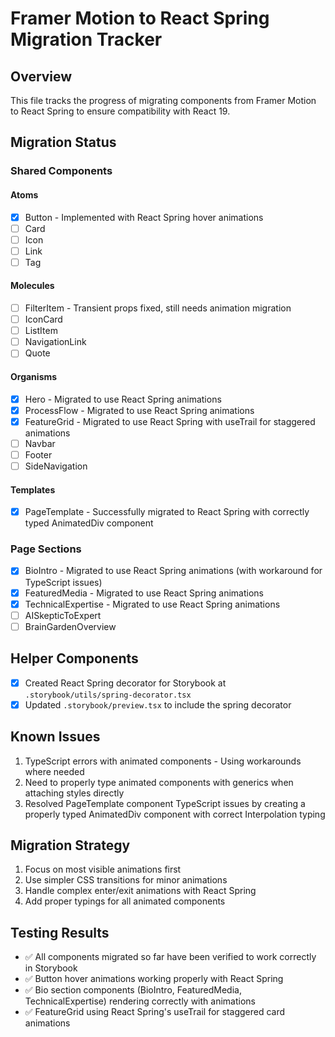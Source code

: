 # Framer Motion to React Spring Migration Tracker

## Overview
This file tracks the progress of migrating components from Framer Motion to React Spring to ensure compatibility with React 19.

## Migration Status

### Shared Components

#### Atoms
- [x] Button - Implemented with React Spring hover animations
- [ ] Card
- [ ] Icon
- [ ] Link
- [ ] Tag

#### Molecules
- [ ] FilterItem - Transient props fixed, still needs animation migration
- [ ] IconCard
- [ ] ListItem
- [ ] NavigationLink
- [ ] Quote

#### Organisms
- [x] Hero - Migrated to use React Spring animations
- [x] ProcessFlow - Migrated to use React Spring animations
- [x] FeatureGrid - Migrated to use React Spring with useTrail for staggered animations
- [ ] Navbar
- [ ] Footer
- [ ] SideNavigation

#### Templates
- [x] PageTemplate - Successfully migrated to React Spring with correctly typed AnimatedDiv component

### Page Sections
- [x] BioIntro - Migrated to use React Spring animations (with workaround for TypeScript issues)
- [x] FeaturedMedia - Migrated to use React Spring animations
- [x] TechnicalExpertise - Migrated to use React Spring animations
- [ ] AISkepticToExpert
- [ ] BrainGardenOverview

## Helper Components
- [x] Created React Spring decorator for Storybook at `.storybook/utils/spring-decorator.tsx`
- [x] Updated `.storybook/preview.tsx` to include the spring decorator

## Known Issues
1. TypeScript errors with animated components - Using workarounds where needed
2. Need to properly type animated components with generics when attaching styles directly
3. Resolved PageTemplate component TypeScript issues by creating a properly typed AnimatedDiv component with correct Interpolation typing

## Migration Strategy
1. Focus on most visible animations first
2. Use simpler CSS transitions for minor animations
3. Handle complex enter/exit animations with React Spring
4. Add proper typings for all animated components 

## Testing Results
- ✅ All components migrated so far have been verified to work correctly in Storybook
- ✅ Button hover animations working properly with React Spring
- ✅ Bio section components (BioIntro, FeaturedMedia, TechnicalExpertise) rendering correctly with animations
- ✅ FeatureGrid using React Spring's useTrail for staggered card animations 